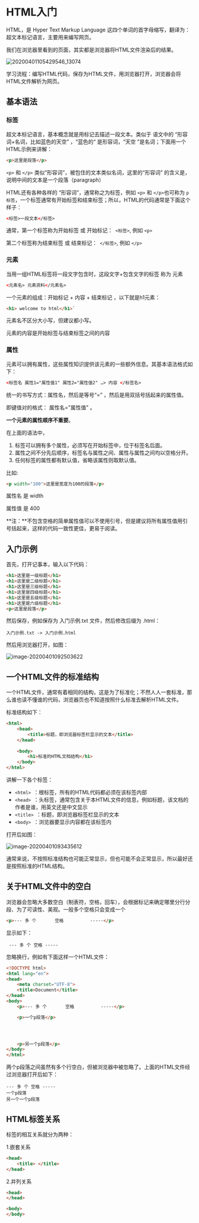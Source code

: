 
# HTML入门

HTML，是 Hyper Text Markup Language 这四个单词的首字母缩写，翻译为：超文本标记语言，主要用来编写网页。

我们在浏览器里看到的页面，其实都是浏览器将HTML文件渲染后的结果。

![20200401105429546_13074](assets/20200401105429546_13074.png)

学习流程：编写HTML代码，保存为HTML文件，用浏览器打开，浏览器会将HTML文件解析为网页。

## 基本语法

### 标签

超文本标记语言，基本概念就是用标记去描述一段文本。类似于 语文中的 “形容词+名词，比如蓝色的天空” ，“蓝色的“ 是形容词，“天空 ”是名词；下面用一个HTML示例来讲解：

```HTML
<p>这里是段落</p>
```

`<p>` 和 `</p>` 类似“形容词”，被包住的文本类似名词，这里的“形容词” 的含义是，说明中间的文本是一个段落（paragraph）


HTML还有各种各样的 “形容词”，通常称之为标签，例如 `<p>` 和 `</p>`也可称为 `p标签`，一个标签通常有开始标签和结束标签；所以，HTML的代码通常是下面这个样子：

```html
<标签>一段文本</标签>
```

通常，第一个标签称为开始标签 或 开始标记：` <标签>`,  例如 `<p>`

第二个标签称为结束标签 或 结束标记：` </标签>`,  例如 `</p>`

### 元素

当用一组HTML标签将一段文字包含时，这段文字+包含文字的标签 称为 元素

```HTML
<元素名> 元素资料</元素名>
```

一个元素的组成：开始标记 + 内容 + 结束标记  ，以下就是h1元素：

```html
<h1> welcome to html</h1>`
```

元素名不区分大小写，但建议都小写。

元素的内容是开始标签与结束标签之间的内容

### 属性

元素可以拥有属性，这些属性知识提供该元素的一些额外信息。其基本语法格式如下：

```html
<标签名 属性1="属性值1" 属性2="属性值2" …> 内容 </标签名>
```

统一的书写方式：属性名，然后是等号“=” ，然后是用双括号括起来的属性值。

即键值对的格式： 属性名="属性值"  。

**一个元素的属性顺序不重要**。

在上面的语法中，

1. 标签可以拥有多个属性，必须写在开始标签中，位于标签名后面。
2. 属性之间不分先后顺序，标签名与属性之间、属性与属性之间均以空格分开。
3. 任何标签的属性都有默认值，省略该属性则取默认值。

比如:

```html
<p width="100">这里是宽度为100的段落</p>
```

属性名  是 width

属性值  是 400

**注：**不包含空格的简单属性值可以不使用引号，但是建议将所有属性值用引号括起来，这样的代码一致性更佳，更易于阅读。

## 入门示例

首先，打开记事本，输入以下代码：

```HTML
<h1>这里是一级标题</h1>
<h1>这里是二级标题</h1>
<h1>这里是三级标题</h1>
<h1>这里是四级标题</h1>
<h1>这里是五级标题</h1>
<h1>这里是六级标题</h1>
<p>这里是段落</p>
```

然后保存，例如保存为 入门示例.txt 文件，然后修改后缀为 .html：

```
入门示例.txt -> 入门示例.html
```

然后用浏览器打开，如图：

![image-20200401092503622](assets/image-20200401092503622.png)

## 一个HTML文件的标准结构

一个HTML文件，通常有着相同的结构，这是为了标准化；不然人人一套标准，那么谁也读不懂谁的代码，浏览器页也不知道按照什么标准去解析HTML文件。

标准结构如下：

```HTML
<html>
    <head>
        <title>标题，即浏览器标签栏显示的文本</title>
    </head>
  
    <body>
        <h1>标准的HTML文档结构</h1>
    </body>
</html>
```

讲解一下各个标签：

* `<html> `：根标签，所有的HTML代码都必须在该标签内部
* `<head> `：头标签，通常包含关于本HTML文件的信息，例如标题，该文档的作者是谁，用英文还是中文显示
* `<title> `：标题，即浏览器标签栏显示的文本
* `<body> `：浏览器要显示内容都在该标签内

打开后如图：

![image-20200401093435612](assets/image-20200401093435612.png)

通常来说，不按照标准结构也可能正常显示，但也可能不会正常显示，所以最好还是按照标准的HTML结构。

## 关于HTML文件中的空白

浏览器会忽略大多数空白（制表符，空格，回车），会根据标记来确定哪里分行分段、为了可读性、美观。一般多个空格只会变成一个

```HTML
<p>--- 多 个       空格          -----</p>
```

显示如下：

```
 --- 多 个 空格 ----- 
```

忽略换行，例如有下面这样一个HTML文件：

```html
<!DOCTYPE html>
<html lang="en">
<head>
	<meta charset="UTF-8">
	<title>Document</title>
</head>
<body>
	<p>--- 多 个       空格          -----</p>

	<p>一个p段落</p>


  

	<p>另一个p段落</p>
</body>
</html>
```

两个p段落之间虽然有多个行空白，但被浏览器中被忽略了。上面的HTML文件经过浏览器打开后如下：

```
--- 多 个 空格 -----
一个p段落
另一个一个p段落
```

## HTML标签关系

标签的相互关系就分为两种：

1.嵌套关系

```html
<head>  
    <title> </title>  
</head>
```

2.并列关系

```html
<head>
</head>

<body>
</body>
```